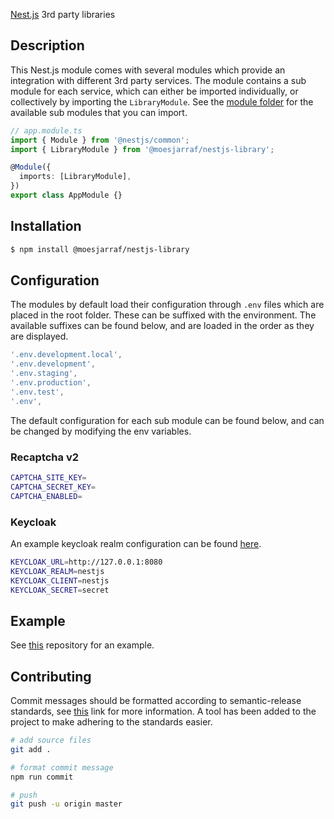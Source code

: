 [Nest.js](https://github.com/nestjs/nest) 3rd party libraries

## Description

This Nest.js module comes with several modules which provide an integration with different 3rd party services.
The module contains a sub module for each service, which can either be imported individually, or collectively by importing the `LibraryModule`.
See the [module folder](https://github.com/moesjarraf/nestjs-library/tree/master/src/modules) for the available sub modules that you can import.

```ts
// app.module.ts
import { Module } from '@nestjs/common';
import { LibraryModule } from '@moesjarraf/nestjs-library';

@Module({
  imports: [LibraryModule],
})
export class AppModule {}
```

## Installation

```bash
$ npm install @moesjarraf/nestjs-library
```

## Configuration

The modules by default load their configuration through `.env` files which are placed in the root folder. These can be suffixed with the environment.
The available suffixes can be found below, and are loaded in the order as they are displayed.

```ts
'.env.development.local',
'.env.development',
'.env.staging',
'.env.production',
'.env.test',
'.env',
```

The default configuration for each sub module can be found below, and can be changed by modifying the env variables.

### Recaptcha v2

```bash
CAPTCHA_SITE_KEY=
CAPTCHA_SECRET_KEY=
CAPTCHA_ENABLED=
```

### Keycloak

An example keycloak realm configuration can be found [here](https://github.com/moesjarraf/nestjs-example/blob/master/backend/realm-export.json).

```bash
KEYCLOAK_URL=http://127.0.0.1:8080
KEYCLOAK_REALM=nestjs
KEYCLOAK_CLIENT=nestjs
KEYCLOAK_SECRET=secret
```

## Example

See [this](https://github.com/moesjarraf/nestjs-example) repository for an example.

## Contributing

Commit messages should be formatted according to semantic-release standards, see [this](https://github.com/semantic-release/semantic-release#commit-message-format) link for more information. A tool has been added to the project to make adhering to the standards easier.

```bash
# add source files
git add .

# format commit message
npm run commit

# push
git push -u origin master
```
